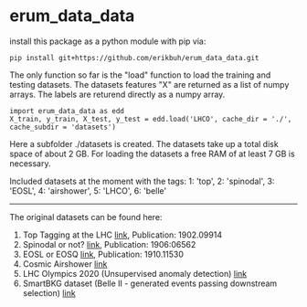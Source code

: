 # erum_data_data

install this package as a python module with pip via:

```
pip install git+https://github.com/erikbuh/erum_data_data.git
```

The only function so far is the "load" function to load the training and testing datasets. The datasets features "X" are returned as a list of numpy arrays. The labels are returend directly as a numpy array. 

```
import erum_data_data as edd
X_train, y_train, X_test, y_test = edd.load('LHCO', cache_dir = './', cache_subdir = 'datasets')
```
Here a subfolder ./datasets is created. The datasets take up a total disk space of about 2 GB. For loading the datasets a free RAM of at least 7 GB is necessary.

Included datasets at the moment with the tags: 
1: 'top', 2: 'spinodal', 3: 'EOSL', 4: 'airshower', 5: 'LHCO', 6: 'belle'




---

The original datasets can be found here:
   1. Top Tagging at the LHC [link](https://docs.google.com/document/d/1Hcuc6LBxZNX16zjEGeq16DAzspkDC4nDTyjMp1bWHRo/edit?usp=sharing), Publication: 1902.09914
   2. Spinodal or not? [link](https://vfs.fias.science/d/fa35025bf2/?p=/Example-Datasets-classification/Spinodal-or-not), Publication: 1906:06562
   3. EOSL or EOSQ [link](https://vfs.fias.science/d/fa35025bf2/?p=/Example-Datasets-classification/EOSL-or-EOSQ), Publication: 1910.11530
   4. Cosmic Airshower [link](https://desycloud.desy.de/index.php/s/QZ5kJGdKcPryaaf)
   5. LHC Olympics 2020 (Unsupervised anomaly detection) [link](https://lhco2020.github.io/homepage/)
   6. SmartBKG dataset (Belle II - generated events passing downstream selection) [link](https://github.com/kahn-jms/belle-selective-mc-dataset)
